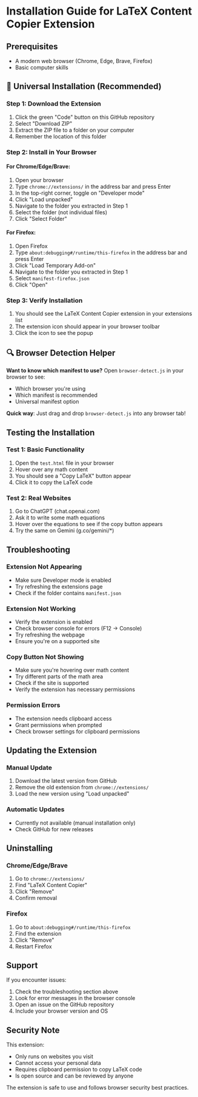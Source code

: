 # Installation Guide for LaTeX Content Copier Extension

## Prerequisites
- A modern web browser (Chrome, Edge, Brave, Firefox)
- Basic computer skills

## 🚀 **Universal Installation (Recommended)**

### **Step 1: Download the Extension**
1. Click the green "Code" button on this GitHub repository
2. Select "Download ZIP"
3. Extract the ZIP file to a folder on your computer
4. Remember the location of this folder

### **Step 2: Install in Your Browser**

#### **For Chrome/Edge/Brave:**
1. Open your browser
2. Type `chrome://extensions/` in the address bar and press Enter
3. In the top-right corner, toggle on "Developer mode"
4. Click "Load unpacked"
5. Navigate to the folder you extracted in Step 1
6. Select the folder (not individual files)
7. Click "Select Folder"

#### **For Firefox:**
1. Open Firefox
2. Type `about:debugging#/runtime/this-firefox` in the address bar and press Enter
3. Click "Load Temporary Add-on"
4. Navigate to the folder you extracted in Step 1
5. Select `manifest-firefox.json`
6. Click "Open"

### **Step 3: Verify Installation**
1. You should see the LaTeX Content Copier extension in your extensions list
2. The extension icon should appear in your browser toolbar
3. Click the icon to see the popup

## 🔍 **Browser Detection Helper**

**Want to know which manifest to use?** Open `browser-detect.js` in your browser to see:
- Which browser you're using
- Which manifest is recommended
- Universal manifest option

**Quick way**: Just drag and drop `browser-detect.js` into any browser tab!

## Testing the Installation

### Test 1: Basic Functionality
1. Open the `test.html` file in your browser
2. Hover over any math content
3. You should see a "Copy LaTeX" button appear
4. Click it to copy the LaTeX code

### Test 2: Real Websites
1. Go to ChatGPT (chat.openai.com)
2. Ask it to write some math equations
3. Hover over the equations to see if the copy button appears
4. Try the same on Gemini (g.co/gemini/*)

## Troubleshooting

### Extension Not Appearing
- Make sure Developer mode is enabled
- Try refreshing the extensions page
- Check if the folder contains `manifest.json`

### Extension Not Working
- Verify the extension is enabled
- Check browser console for errors (F12 → Console)
- Try refreshing the webpage
- Ensure you're on a supported site

### Copy Button Not Showing
- Make sure you're hovering over math content
- Try different parts of the math area
- Check if the site is supported
- Verify the extension has necessary permissions

### Permission Errors
- The extension needs clipboard access
- Grant permissions when prompted
- Check browser settings for clipboard permissions

## Updating the Extension

### Manual Update
1. Download the latest version from GitHub
2. Remove the old extension from `chrome://extensions/`
3. Load the new version using "Load unpacked"

### Automatic Updates
- Currently not available (manual installation only)
- Check GitHub for new releases

## Uninstalling

### Chrome/Edge/Brave
1. Go to `chrome://extensions/`
2. Find "LaTeX Content Copier"
3. Click "Remove"
4. Confirm removal

### Firefox
1. Go to `about:debugging#/runtime/this-firefox`
2. Find the extension
3. Click "Remove"
4. Restart Firefox

## Support

If you encounter issues:
1. Check the troubleshooting section above
2. Look for error messages in the browser console
3. Open an issue on the GitHub repository
4. Include your browser version and OS

## Security Note

This extension:
- Only runs on websites you visit
- Cannot access your personal data
- Requires clipboard permission to copy LaTeX code
- Is open source and can be reviewed by anyone

The extension is safe to use and follows browser security best practices.
